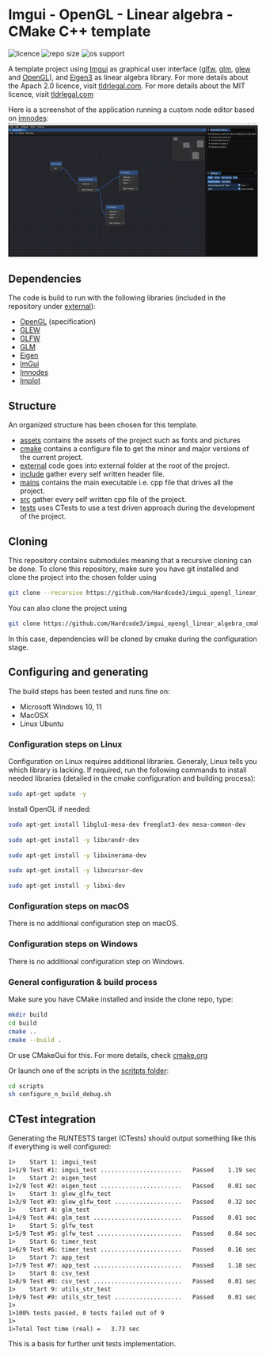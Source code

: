 # Imgui - OpenGL - Linear algebra - CMake C++ template

![licence](https://img.shields.io/static/v1?label=Licence&message=MIT&color=yellow)
![repo size](https://img.shields.io/github/repo-size/Hardcode3/imgui_opengl_linear_algebra_cmake_starter)
![os support](https://img.shields.io/static/v1?label=Supports&message=Windows|Linux|MacOS&color=blue)

A template project using [Imgui](external/imgui) as graphical user interface ([glfw](external/glfw), [glm](external/glm), [glew](external/glew) and [OpenGL](https://www.opengl.org/)), and [Eigen3](external/eigen) as linear algebra library.
For more details about the Apach 2.0 licence, visit [tldrlegal.com](https://tldrlegal.com/license/apache-license-2.0-(apache-2.0)).
For more details about the MIT licence, visit [tldrlegal.com](https://tldrlegal.com/license/mit-license)

Here is a screenshot of the application running a custom node editor based on [imnodes](https://github.com/Nelarius/imnodes/tree/d88f99125bb72cdb71b4c27ff6eb7f318d89a4c5):
![node_editor](assets/screenshots/node_editor.png)

## Dependencies

The code is build to run with the following libraries (included in the repository under [external](external/)):

- [OpenGL](https://www.opengl.org/) (specification)
- [GLEW](https://glew.sourceforge.net/)
- [GLFW](https://www.glfw.org/)
- [GLM](https://github.com/g-truc/glm)
- [Eigen](https://eigen.tuxfamily.org/index.php?title=Main_Page) 
- [ImGui](https://github.com/ocornut/imgui) 
- [Imnodes](https://github.com/Nelarius/imnodes/tree/d88f99125bb72cdb71b4c27ff6eb7f318d89a4c5) 
- [Implot](https://github.com/epezent/implot/tree/d87512353495e7760e7fda7566a05beef7627d8f)

## Structure

An organized structure has been chosen for this template.

- [assets](assets) contains the assets of the project such as fonts and pictures
- [cmake](cmake) contains a configure file to get the minor and major versions of the current project.
- [external](external) code goes into external folder at the root of the project.
- [include](include) gather every self written header file.
- [mains](mains) contains the main executable i.e. cpp file that drives all the project.
- [src](src) gather every self written cpp file of the project.
- [tests](tests) uses CTests to use a test driven approach during the development of the project.

## Cloning

This repository contains submodules meaning that a recursive cloning can be done.
To clone this repository, make sure you have git installed and clone the project into the chosen folder using

```bash
git clone --recursive https://github.com/Hardcode3/imgui_opengl_linear_algebra_cmake_starter
```

You can also clone the project using
```bash
git clone https://github.com/Hardcode3/imgui_opengl_linear_algebra_cmake_starter
```
In this case, dependencies will be cloned by cmake during the configuration stage.

## Configuring and generating

The build steps has been tested and runs fine on:

- Microsoft Windows 10, 11
- MacOSX
- Linux Ubuntu

### Configuration steps on Linux

Configuration on Linux requires additional libraries. Generaly, Linux tells you which library is lacking.
If required, run the following commands to install needed libraries (detailed in the cmake configuration and building process):

```bash
sudo apt-get update -y
```

Install OpenGL if needed:

```bash
sudo apt-get install libglu1-mesa-dev freeglut3-dev mesa-common-dev
```

```bash
sudo apt-get install -y libxrandr-dev
```

```bash
sudo apt-get install -y libxinerama-dev
```

```bash
sudo apt-get install -y libxcursor-dev
```

```bash
sudo apt-get install -y libxi-dev
```

### Configuration steps on macOS

There is no additional configuration step on macOS.

### Configuration steps on Windows

There is no additional configuration step on Windows.

### General configuration & build process

Make sure you have CMake installed and inside the clone repo, type:

```bash cmd terminal
mkdir build
cd build
cmake ..
cmake --build .
```

Or use CMakeGui for this.
For more details, check [cmake.org](https://cmake.org/)

Or launch one of the scripts in the [scritpts folder](scripts):

```bash
cd scripts
sh configure_n_build_debug.sh
```

## CTest integration
Generating the RUNTESTS target (CTests) should output something like this if everything is well configured:

```text
1>    Start 1: imgui_test
1>1/9 Test #1: imgui_test .......................   Passed    1.19 sec
1>    Start 2: eigen_test
1>2/9 Test #2: eigen_test .......................   Passed    0.01 sec
1>    Start 3: glew_glfw_test
1>3/9 Test #3: glew_glfw_test ...................   Passed    0.32 sec
1>    Start 4: glm_test
1>4/9 Test #4: glm_test .........................   Passed    0.01 sec
1>    Start 5: glfw_test
1>5/9 Test #5: glfw_test ........................   Passed    0.84 sec
1>    Start 6: timer_test
1>6/9 Test #6: timer_test .......................   Passed    0.16 sec
1>    Start 7: app_test
1>7/9 Test #7: app_test .........................   Passed    1.18 sec
1>    Start 8: csv_test
1>8/9 Test #8: csv_test .........................   Passed    0.01 sec
1>    Start 9: utils_str_test
1>9/9 Test #9: utils_str_test ...................   Passed    0.01 sec
1>
1>100% tests passed, 0 tests failed out of 9
1>
1>Total Test time (real) =   3.73 sec
```

This is a basis for further unit tests implementation. 
